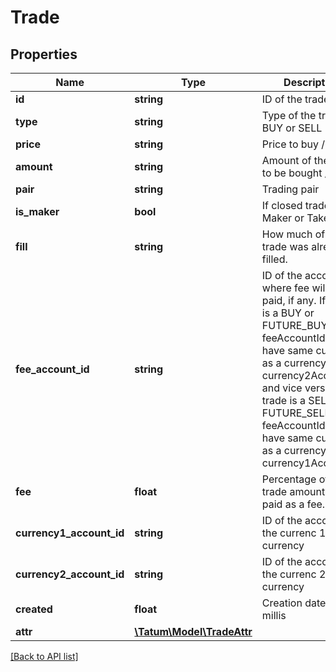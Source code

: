 # Trade

## Properties

Name | Type | Description | Notes
------------ | ------------- | ------------- | -------------
**id** | **string** | ID of the trade | [optional]
**type** | **string** | Type of the trade, BUY or SELL | [optional]
**price** | **string** | Price to buy / sell | [optional]
**amount** | **string** | Amount of the trade to be bought / sold | [optional]
**pair** | **string** | Trading pair | [optional]
**is_maker** | **bool** | If closed trade was Maker or Taker trade | [optional]
**fill** | **string** | How much of the trade was already filled. | [optional]
**fee_account_id** | **string** | ID of the account where fee will be paid, if any. If trade is a BUY or FUTURE_BUY type, feeAccountId must have same currency as a currency of currency2AccountId, and vice versa if trade is a SELL or FUTURE_SELL type, feeAccountId must have same currency as a currency of currency1AccountId. | [optional]
**fee** | **float** | Percentage of the trade amount to be paid as a fee. | [optional]
**currency1_account_id** | **string** | ID of the account of the currenc 1 trade currency | [optional]
**currency2_account_id** | **string** | ID of the account of the currenc 2 trade currency | [optional]
**created** | **float** | Creation date, UTC millis | [optional]
**attr** | [**\Tatum\Model\TradeAttr**](TradeAttr.md) |  | [optional]

[[Back to API list]](../../README.md#api-endpoints)
